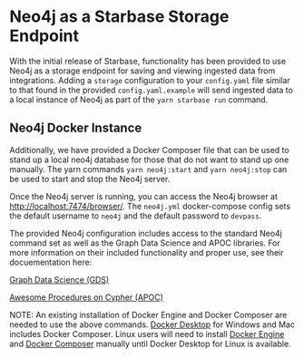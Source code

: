 # Neo4j as a Starbase Storage Endpoint

With the initial release of Starbase, functionality has been provided to use
Neo4j as a storage endpoint for saving and viewing ingested data from
integrations. Adding a `storage` configuration to your `config.yaml` file
similar to that found in the provided `config.yaml.example` will send ingested
data to a local instance of Neo4j as part of the `yarn starbase run` command.

## Neo4j Docker Instance

Additionally, we have provided a Docker Composer file that can be used to stand
up a local neo4j database for those that do not want to stand up one manually.
The yarn commands `yarn neo4j:start` and `yarn neo4j:stop` can be used to start
and stop the Neo4j server.

Once the Neo4j server is running, you can access the Neo4j browser at
<http://localhost:7474/browser/>. The `neo4j.yml` docker-compose config sets the
default username to `neo4j` and the default password to `devpass`.

The provided Neo4j configuration includes access to the standard Neo4j command
set as well as the Graph Data Science and APOC libraries.  For more information
on their included functionality and proper use, see their docuementation here:

[Graph Data Science (GDS)](https://neo4j.com/docs/graph-data-science/current/)

[Awesome Procedures on Cypher (APOC)](https://neo4j.com/labs/apoc/)

NOTE: An existing installation of Docker Engine and Docker Composer are needed
to use the above commands. [Docker Desktop](https://docs.docker.com/desktop/)
for Windows and Mac includes Docker Composer. Linux users will need to install
[Docker Engine](https://docs.docker.com/engine/install/) and
[Docker Composer](https://docs.docker.com/compose/install/) manually until
Docker Desktop for Linux is available.
